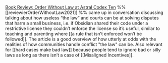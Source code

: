 [Book Review: Order Without Law at Astral Codex Ten](https://astralcodexten.substack.com/p/your-book-review-order-without-law) %% [[reviewierOrderWithoutLaw2021]] %% came up in conversation discussing talking about how useless “the law” and courts can be at solving disputes that harm a small business, i.e. if Obsidian shared their code under a restrictive license they couldn’t enforce the license so it’s useful, similar to teaching and parenting where [[a rule that isn’t enforced won’t be followed]]. The article is a good overview of how utterly at odds with the realities of how communities handle conflict "the law" can be. Also relevant for [[hard cases make bad law]] because people tend to ignore bad or silly laws as long as there isn’t a case of [[Misaligned Incentives]]. 